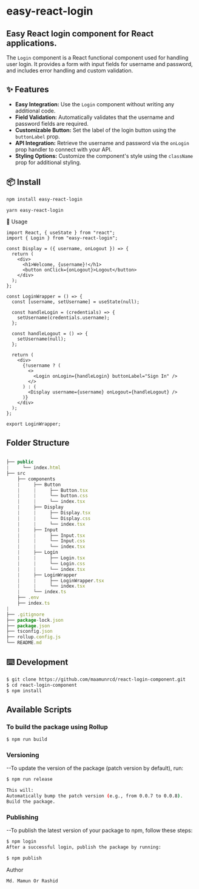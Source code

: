# easy-react-login

## Easy React login component for React applications.

The `Login` component is a React functional component used for handling user login. It provides a form with input fields for username and password, and includes error handling and custom validation.

## ✨ Features

- **Easy Integration:** Use the `Login` component without writing any additional code.
- **Field Validation:** Automatically validates that the username and password fields are required.
- **Customizable Button:** Set the label of the login button using the `buttonLabel` prop.
- **API Integration:** Retrieve the username and password via the `onLogin` prop handler to connect with your API.
- **Styling Options:** Customize the component's style using the `className` prop for additional styling.
 

## 📦 Install

```bash
npm install easy-react-login
```

```bash
yarn easy-react-login
```


🔨 Usage
```tsx
import React, { useState } from "react";
import { Login } from "easy-react-login";

const Display = ({ username, onLogout }) => {
  return (
    <div>
      <h1>Welcome, {username}!</h1>
      <button onClick={onLogout}>Logout</button>
    </div>
  );
};

const LoginWrapper = () => {
  const [username, setUsername] = useState(null);

  const handleLogin = (credentials) => {
    setUsername(credentials.username);
  };

  const handleLogout = () => {
    setUsername(null);
  };

  return (
    <div>
      {!username ? (
        <>
          <Login onLogin={handleLogin} buttonLabel="Sign In" />
        </>
      ) : (
        <Display username={username} onLogout={handleLogout} />
      )}
    </div>
  );
};

export LoginWrapper;
```

## Folder Structure
```javascript

├── public
|     └── index.html
├── src
    ├── components
    |     ├── Button
    |     |     ├── Button.tsx
    |     |     └── button.css
    |     |     └── index.tsx
    |	  ├── Display
    |     |     ├── Display.tsx
    |     |     └── Display.css
    |     |     └── index.tsx
    |     ├── Input
    |     |     ├── Input.tsx
    |     |     └── Input.css
    |     |     └── index.tsx
    |     ├── Login
    |     |     ├── Login.tsx
    |     |     └── Login.css
    |     |     └── index.tsx
    |     ├── LoginWrapper
    |     |     ├── LoginWrapper.tsx
    |     |     └── index.tsx
    |     └── index.ts
    ├── .env
    ├── index.ts
|
├── .gitignore
├── package-lock.json
├── package.json
├── tsconfig.json
├── rollup.config.js
└── README.md
```


## ⌨️ Development

```bash
$ git clone https://github.com/maamunrcd/react-login-component.git
$ cd react-login-component
$ npm install
```

## Available Scripts

### To build the package using Rollup
```bash
$ npm run build
```

### Versioning
--To update the version of the package (patch version by default), run:
```bash
$ npm run release

This will:
Automatically bump the patch version (e.g., from 0.0.7 to 0.0.8).
Build the package.
```

### Publishing
--To publish the latest version of your package to npm, follow these steps:

```bash
$ npm login
After a successful login, publish the package by running:
```  

```bash
$ npm publish
``` 

Author
```
Md. Mamun Or Rashid

